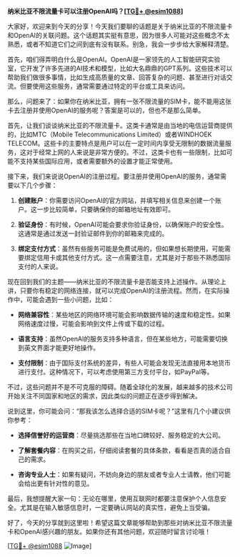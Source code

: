 **纳米比亚不限流量卡可以注册OpenAI吗？[[TG💪+ @esim1088](https://t.me/s/esim1088)]**

大家好，欢迎来到今天的分享！今天我们要聊的话题是关于纳米比亚的不限流量卡和OpenAI的关联问题。这个话题其实挺有意思，因为很多人可能对这些概念不太熟悉，或者不知道它们之间到底有没有联系。别急，我会一步步给大家解释清楚。

首先，咱们得弄明白什么是OpenAI。OpenAI是一家领先的人工智能研究实验室，它开发了许多先进的AI技术和模型，比如大名鼎鼎的GPT系列。这些技术可以帮助我们做很多事情，比如生成高质量的文章、回答复杂的问题、甚至进行对话交流。但要使用这些服务，通常需要通过特定的平台或工具来访问。

那么，问题来了：如果你在纳米比亚，拥有一张不限流量的SIM卡，能不能用这张卡去注册并使用OpenAI的服务呢？答案是可以的，但也不是那么简单。

首先，让我们谈谈纳米比亚的不限流量卡。这类卡通常是由当地的电信运营商提供的，比如MTC（Mobile Telecommunications Limited）或者WINDHOEK TELECOM。这些卡的主要特点是用户可以在一定时间内享受无限制的数据流量服务，这对于经常上网的人来说是非常方便的。不过，这类卡也有一些限制，比如可能不支持某些国际应用，或者需要额外的设置才能正常使用。

接下来，我们来说说OpenAI的注册过程。要注册并使用OpenAI的服务，通常需要以下几个步骤：

1. **创建账户**：你需要访问OpenAI的官方网站，并填写相关信息来创建一个账户。这一步比较简单，只要确保你的邮箱地址有效即可。
   
2. **验证身份**：有时候，OpenAI可能会要求你验证身份，以确保账户的安全性。这通常是通过发送一封验证邮件到你的邮箱来完成的。

3. **绑定支付方式**：虽然有些服务可能是免费试用的，但如果想长期使用，可能需要绑定信用卡或其他支付方式。这一点需要注意，尤其是对于那些不熟悉国际支付的人来说。

现在回到我们的主题——纳米比亚的不限流量卡是否能支持上述操作。从理论上讲，只要你有稳定的网络连接，就可以完成OpenAI的注册流程。然而，在实际操作中，可能会遇到一些小问题，比如：

- **网络兼容性**：某些地区的网络环境可能会影响数据传输的速度和稳定性。如果网络速度过慢，可能会影响到文件上传或下载的过程。
  
- **语言支持**：虽然OpenAI的服务支持多种语言，但在某些地方，可能需要切换到英文界面才能更好地操作。

- **支付限制**：由于国际支付系统的差异，有些人可能会发现无法直接用本地货币进行支付。这种情况下，可以考虑使用第三方支付平台，如PayPal等。

不过，这些问题并不是不可克服的障碍。随着全球化的发展，越来越多的技术公司开始关注不同国家和地区的需求，因此类似的问题正在逐步得到解决。

说到这里，你可能会问：“那我该怎么选择合适的SIM卡呢？”这里有几个小建议供你参考：

- **选择信誉好的运营商**：尽量挑选那些在当地口碑较好、服务稳定的大公司。
  
- **了解套餐内容**：在购买之前，仔细阅读套餐的具体条款，看看是否真的适合自己的需求。

- **咨询专业人士**：如果有疑问，不妨向身边的朋友或者专业人士请教，他们可能会给出更有针对性的意见。

最后，我想提醒大家一句：无论在哪里，使用互联网时都要注意保护个人信息安全。尤其是在输入敏感信息时，一定要确认网站的真实性，避免上当受骗。

好了，今天的分享就到这里啦！希望这篇文章能够帮助到那些对纳米比亚不限流量卡和OpenAI感兴趣的朋友。如果你还有其他问题，欢迎随时留言讨论哦！

[[TG💪+ @esim1088](https://t.me/s/esim1088) ![Image](https://i.postimg.cc/4NQfJmqS/Snipaste-2025-05-13-00-14-12.png)]